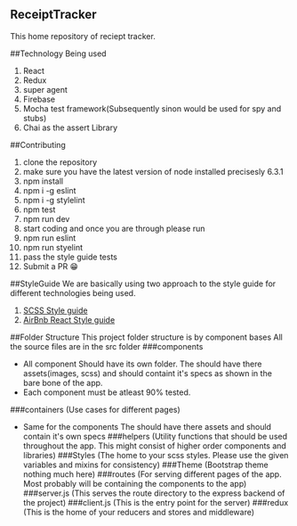 ## ReceiptTracker
This home repository of reciept tracker.


##Technology Being used
1. React
2. Redux
3. super agent
4. Firebase
5. Mocha test framework(Subsequently sinon would be used for spy and stubs)
6. Chai as the assert Library

##Contributing
1. clone the repository
1. make sure you have the latest version of node installed precisesly 6.3.1
1. npm install
2. npm i -g eslint
3. npm i -g stylelint
4. npm test
4. npm run dev
5. start coding and once you are through please run
5. npm run eslint
6. npm run styelint
8. pass the style guide tests
9. Submit a PR :grin:

##StyleGuide
We are basically using two approach to the style guide for different technologies being used.
1. [SCSS Style guide](CssContributing.md)
2. [AirBnb React Style guide](https://github.com/airbnb/javascript/tree/master/react)


##Folder Structure
This project folder structure is by component bases
All the source files are in the src folder
###components
  - All component Should have its own folder. The should have there assets(images, scss) and should containt it's specs as shown in the bare bone of the app.
  - Each component must be atleast 90% tested.

###containers
(Use cases for different pages)
  - Same for the components The should have there assets and should contain it's own specs
###helpers
(Utility functions that should be used throughout the app. This might consist of higher order components and libraries)
###Styles
(The home to your scss styles. Please use the given variables and mixins for consistency)
###Theme
(Bootstrap theme nothing much here)
###routes
(For serving different pages of the app. Most probably will be containing the components to the app)
###server.js
(This serves the route directory to the express backend of the project)
###client.js
(This is the entry point for the server)
###redux
(This is the home of your reducers and stores and middleware)



